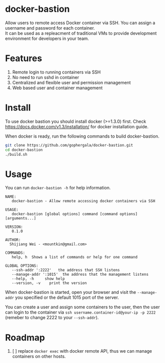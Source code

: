# docker-bastion
Allow users to remote access Docker container via SSH.
You can assign a username and password for each container.  
It can be used as a repleacment of traditional VMs to provide
development environment for developers in your team.

# Features
1. Remote login to running containers via SSH
2. No need to run sshd in container
3. Centralized and flexible user and permission management
4. Web based user and container management

# Install
To use docker bastion you should install docker (>=1.3.0) first.
Check https://docs.docker.com/v1.3/installation/ for docker installation guide.

When docker is ready, run the following commands to build docker-bastion.

```bash
git clone https://github.com/gophergala/docker-bastion.git
cd docker-bastion
./build.sh
```

# Usage
You can run ```docker-bastion -h``` for help information.

```
NAME:
   docker-bastion - Allow remote accessing docker containers via SSH

USAGE:
   docker-bastion [global options] command [command options] [arguments...]

VERSION:
   0.1.0

AUTHOR:
  Shijiang Wei - <mountkin@gmail.com>

COMMANDS:
   help, h  Shows a list of commands or help for one command
   
GLOBAL OPTIONS:
   --ssh-addr ':2222'   the address that SSH listens
   --manage-addr ':1015'  the address that the management listens
   --help, -h     show help
   --version, -v    print the version

```

When docker-bastion is started, open your browser and visit the
```--manage-addr``` you specified or the default 1015 port of the server.

You can create a user and assign some containers to the user, then the
user can login to the container via
```ssh username.container-id@your-ip -p 2222``` (remeber to change 2222
to your ```--ssh-addr```).

# Roadmap
1. [ ] replace ```docker exec``` with docker remote API, thus we can manage containers on other hosts.
